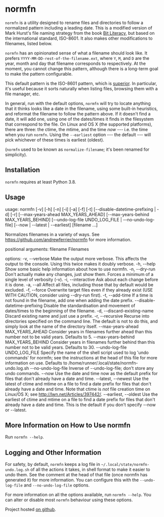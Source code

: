 # normfn

`normfn` is a utility designed to rename files and directories to
follow a normalized pattern including a leading date. This is a modified version
of Mark Hurst's file naming strategy from the book [Bit
Literacy](https://bitliteracy.com/), but based on the international standard,
ISO-8601. It also makes other modifications to filenames, listed below.

`normfn` has an opinionated sense of what a filename should look
like. It prefers `YYYY-MM-DD-rest-of-the-filename.ext`, where `Y`, `M`, and
`D` are the year, month and day that filename corresponds to respectively. At
the moment, you cannot change this pattern, although there is a long-term goal
to make the pattern configurable.

This default pattern is the ISO-8601 pattern, which is
[superior](https://xkcd.com/1179/). In particular, it's useful because it sorts
naturally when listing files, browsing them with a file manager, etc.

In general, run with the default options, `normfn` will try to locate anything
that it thinks looks like a date in the filename, using some built-in
heuristics, and reformat the filename to follow the pattern above. If it doesn't
find a date, it will add one, using one of the dates/times it finds in the
filesystem that correspond to the file. On Linux and OS X (the supported
platforms), there are three: the ctime, the mtime, and the time *now* --- i.e.
the time when you run `normfn`. Using the `--earliest` option --- the default
--- will pick whichever of these times is earliest (oldest).

(`normfn` used to be known as `normalize-filename`; it's been renamed
for simplicity).

## Installation

`normfn` requires at least Python 3.8.

## Usage

<!-- [START AUTO UPDATE] -->
<!-- Please keep comment here to allow auto-update -->
usage: normfn [-v] [-h] [-n] [-i] [-a] [-f] [-t]
              [--disable-datetime-prefixing | -d] [-r]
              [--max-years-ahead MAX_YEARS_AHEAD]
              [--max-years-behind MAX_YEARS_BEHIND]
              [--undo-log-file UNDO_LOG_FILE | --no-undo-log-file]
              [--now | --latest | --earliest]
              [filename ...]

Normalizes filenames in a variety of ways. See
https://github.com/andrewferrier/normfn for more information.

positional arguments:
  filename              Filenames

options:
  -v, --verbose         Make the output more verbose. This affects the output
                        to the console. Using this twice makes it doubly
                        verbose.
  -h, --help            Show some basic help information about how to use
                        normfn.
  -n, --dry-run         Don't actually make any changes, just show them.
                        Forces a minimum of a single level of verbosity (-v).
  -i, --interactive     Ask about each change before it is done.
  -a, --all             Affect all files, including those that by default
                        would be excluded.
  -f, --force           Overwrite target files even if they already exist (USE
                        WITH CAUTION, consider using --dry-run first).
  -t, --add-time        If a time is not found in the filename, add one when
                        adding the date prefix.
  --disable-datetime-prefixing
                        Disable the standardisation and movement of
                        dates/times to the beginning of the filename.
  -d, --discard-existing-name
                        Discard existing name and just use a prefix.
  -r, --recursive       Recurse into directories specified on the command
                        line. The default is not to do this, and simply look
                        at the name of the directory itself.
  --max-years-ahead MAX_YEARS_AHEAD
                        Consider years in filenames further ahead than this
                        number not to be valid years. Defaults to 5.
  --max-years-behind MAX_YEARS_BEHIND
                        Consider years in filenames further behind than this
                        number not to be valid years. Defaults to 30.
  --undo-log-file UNDO_LOG_FILE
                        Specify the name of the shell script used to log 'undo
                        commands' for normfn; see the instructions at the head
                        of this file for more information on use. Defaults to
                        /home/runner/.local/state/normfn-undo.log.sh
  --no-undo-log-file    Inverse of --undo-log-file; don't store any undo
                        commands.
  --now                 Use the date and time now as the default prefix for
                        files that don't already have a date and time.
  --latest, --newest    Use the latest of ctime and mtime on a file to find a
                        date prefix for files that don't already have a date
                        and time. Note that ctime is *not* file creation time
                        on Linux/OS X; see http://lwn.net/Articles/397442/.
  --earliest, --oldest  Use the earliest of ctime and mtime on a file to find
                        a date prefix for files that don't already have a date
                        and time. This is the default if you don't specify
                        --now or --latest.
<!-- [END AUTO UPDATE] -->

## More Information on How to Use normfn

Run `normfn --help`.

## Logging and Other Information

For safety, by default, `normfn` keeps a log file in
`~/.local/state/normfn-undo.log.sh` of all the actions it takes, in
shell format to make it easier to undo them. See the comment at the head of that
file (once normfn has generated it) for more information. You can
configure this with the `--undo-log-file` and `--no-undo-log-file` options.

For more information on all the options available, run `normfn --help`. You can
alter or disable most `normfn` behaviour using these options.

Project hosted [on github](https://github.com/andrewferrier/normfn).
